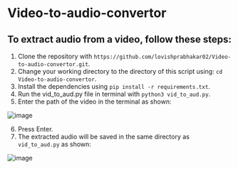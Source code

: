 # Video-to-audio-convertor
## To extract audio from a video, follow these steps:

1. Clone the repository with `https://github.com/lovishprabhakar02/Video-to-audio-convertor.git`.
2. Change your working directory to the directory of this script using: `cd Video-to-audio-convertor`.
3. Install the dependencies using `pip install -r requirements.txt`.
4. Run the vid_to_aud.py file in terminal with `python3 vid_to_aud.py`.
5. Enter the path of the video in the terminal as shown:


![image](https://user-images.githubusercontent.com/89595539/137353286-bc53a567-d888-4929-bb8b-8be0b9fe7354.png)



6. Press Enter.
7. The extracted audio will be saved in the same directory as `vid_to_aud.py` as shown:


![image](https://user-images.githubusercontent.com/89595539/137309482-5425f60d-8b8a-4ffa-ad20-a8f508ee214f.png)
